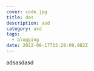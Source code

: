 ```yaml
---
cover: code.jpg
title: das
description: asd
category: asd
tags:
  - blogging
date: 2022-08-17T15:28:09.982Z
---
```

adsasdasd